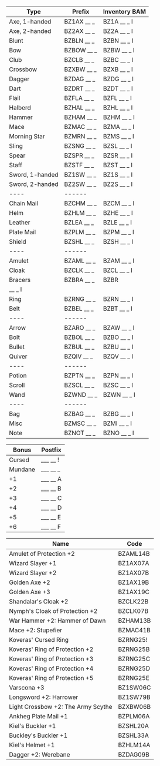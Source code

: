 | Type            | Prefix     | Inventory BAM |
| --------------- | ---------- | ------------- |
| Axe, 1-handed   | BZ1AX __ _ | BZ1A __ _ I   |
| Axe, 2-handed   | BZ2AX __ _ | BZ2A __ _ I   |
| Blunt           | BZBLN __ _ | BZBN __ _ I   |
| Bow             | BZBOW __ _ | BZBW __ _ I   |
| Club            | BZCLB __ _ | BZBC __ _ I   |
| Crossbow        | BZXBW __ _ | BZXB __ _ I   |
| Dagger          | BZDAG __ _ | BZDG __ _ I   |
| Dart            | BZDRT __ _ | BZDT __ _ I   |
| Flail           | BZFLA __ _ | BZFL __ _ I   |
| Halberd         | BZHAL __ _ | BZHL __ _ I   |
| Hammer          | BZHAM __ _ | BZHM __ _ I   |
| Mace            | BZMAC __ _ | BZMA __ _ I   |
| Morning Star    | BZMRN __ _ | BZMS __ _ I   |
| Sling           | BZSNG __ _ | BZSL __ _ I   |
| Spear           | BZSPR __ _ | BZSR __ _ I   |
| Staff           | BZSTF __ _ | BZST __ _ I   |
| Sword, 1-handed | BZ1SW __ _ | BZ1S __ _ I   |
| Sword, 2-handed | BZ2SW __ _ | BZ2S __ _ I   |
| ---- | ------ |
| Chain Mail      | BZCHM __ _ | BZCM __ _ I   |
| Helm            | BZHLM __ _ | BZHE __ _ I   |
| Leather         | BZLEA __ _ | BZLE __ _ I   |
| Plate Mail      | BZPLM __ _ | BZPM __ _ I   |
| Shield          | BZSHL __ _ | BZSH __ _ I   |
| ---- | ------ |
| Amulet          | BZAML __ _ | BZAM __ _ I   |
| Cloak           | BZCLK __ _ | BZCL __ _ I   |
| Bracers         | BZBRA __ _ | BZBR 
__ _ I   |
| Ring            | BZRNG __ _ | BZRN __ _ I   |
| Belt            | BZBEL __ _ | BZBT __ _ I   |
| ---- | ------ |
| Arrow           | BZARO __ _ | BZAW __ _ I   |
| Bolt            | BZBOL __ _ | BZBO __ _ I   |
| Bullet          | BZBUL __ _ | BZBU __ _ I   |
| Quiver          | BZQIV __ _ | BZQV __ _ I   |
| ---- | ------ |
| Potion          | BZPTN __ _ | BZPN __ _ I   |
| Scroll          | BZSCL __ _ | BZSC __ _ I   |
| Wand            | BZWND __ _ | BZWN __ _ I   |
| ---- | ------ |
| Bag             | BZBAG __ _ | BZBG __ _ I   |
| Misc            | BZMSC __ _ | BZMI __ _ I   |
| Note            | BZNOT __ _ | BZNO __ _ I   |



| Bonus   | Postfix  |
| ------- | -------- |
| Cursed  | ___ __ ! |
| Mundane | ___ __ _ |
| +1      | ___ __ A |
| +2      | ___ __ B |
| +3      | ___ __ C |
| +4      | ___ __ D |
| +5      | ___ __ E |
| +6      | ___ __ F |



| Name                               | Code     |
| ---------------------------------- | -------- |
| Amulet of Protection +2            | BZAML14B |
| Wizard Slayer +1                   | BZ1AX07A |
| Wizard Slayer +2                   | BZ1AX07B |
| Golden Axe +2                      | BZ1AX19B |
| Golden Axe +3                      | BZ1AX19C |
| Shandalar's Cloak +2               | BZCLK22B |
| Nymph's Cloak of Protection +2     | BZCLK07B |
| War Hammer +2: Hammer of Dawn      | BZHAM13B |
| Mace +2: Stupefier                 | BZMAC41B |
| Koveras' Cursed Ring               | BZRNG25! |
| Koveras' Ring of Protection +2     | BZRNG25B |
| Koveras' Ring of Protection +3     | BZRNG25C |
| Koveras' Ring of Protection +4     | BZRNG25D |
| Koveras' Ring of Protection +5     | BZRNG25E |
| Varscona +3                        | BZ1SW06C |
| Longsword +2: Harrower             | BZ1SW79B |
| Light Crossbow +2: The Army Scythe | BZXBW06B |
| Ankheg Plate Mail +1               | BZPLM06A |
| Kiel's Buckler +1                  | BZSHL20A |
| Buckley's Buckler +1               | BZSHL33A |
| Kiel's Helmet +1                   | BZHLM14A |
| Dagger +2: Werebane                | BZDAG09B |
